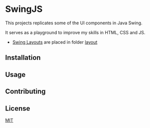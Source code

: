 # SwingJS

This projects replicates some of the UI components in Java Swing.

It serves as a playground to improve my skills in HTML, CSS and JS.

- [Swing Layouts](https://docs.oracle.com/javase/tutorial/uiswing/layout/index.html) are placed in folder [layout](./layout)

## Installation

## Usage

## Contributing

## License

[MIT](https://choosealicense.com/licenses/mit/)
